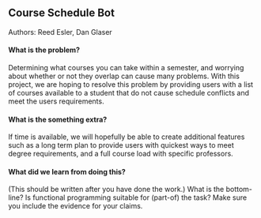 ## Course Schedule Bot

Authors: Reed Esler, Dan Glaser

#### What is the problem?

Determining what courses you can take within a semester, and worrying about whether or not they overlap can cause many problems. With this project, we are hoping to resolve this problem by providing users with a list of courses available to a student that do not cause schedule conflicts and meet the users requirements.

#### What is the something extra?

If time is available, we will hopefully be able to create additional features such as a long term plan to provide users with quickest ways to meet degree requirements, and a full course load with specific professors.

#### What did we learn from doing this?

(This should be written after you have done the work.) What is the bottom-line? Is functional programming suitable for (part-of) the task? Make sure you include the evidence for your claims.
